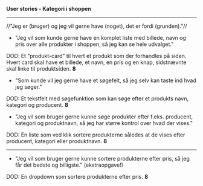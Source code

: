 **User stories - Kategori i shoppen**
____________

//"Jeg er (bruger) og jeg vil gerne have (noget), det er fordi (grunden)."//

- "Jeg vil som kunde gerne have en komplet liste med billede, navn og pris over alle produkter i shoppen, så jeg kan se hele udvalget."

DOD: Et “produkt-card” til hvert et produkt som der forhandles på siden. Hvert card skal have et billede, et navn, en pris og en knap, sidstnævnte skal linke til produktsiden. **8**

- "Som kunde vil jeg gerne have et søgefelt, så jeg selv kan taste ind hvad jeg søger."

DOD: Et tekstfelt med søgefunktion som kan søge efter et produkts navn, kategori og producent. **8**

- "Jeg vil som bruger gerne kunne søge produkter efter f.eks. producent, kategori og produktnavn, så jeg har større kontrol over hvad der vises." 

DOD: En liste som ved klik sortere produkterne således at de vises efter producent, kategori eller produktnavn. **8**

___________

- "Jeg vil som bruger gerne kunne sortere produkterne efter pris, så jeg får det bedste og billigste." (ekstraopgave!)

DOD: En dropdown som sortere produkterne efter pris. **8**
